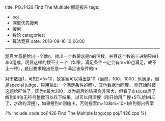 title: POJ1426 Find The Multiple 解题报告
tags:
  - poj
  - 深度优先搜索
  - 搜索
  - 数论
categories:
  - 算法竞赛
date: 2018-09-16 10:06:00
---

题目大意是给出一个数n，找出一个数要求是n的倍数，并且这个数的十进制只由1和0组成，明显这样的数不止一个（如果，满足条件一定会有m×10也满足，故不止一种），题目要求输出任意一个满足该条件的m

对于数据1，可知2×5=10，故答案可以得出是10（当然，100，1000...也满足，但是special judge，只用输出一个满足条件的解），其他数据也同理。
刚开始时被这题给吓住了，因为n最大200，以为最后的结果会非常大，但看了discuss后了解到64位无符号整数可以存下结果，过可以用深搜（刚开始用广搜+STL给MLE了，才改的深搜），如果搜到m则输出，否则搜索m×10和m×10+1直到得出答案

{% include_code poj1426 Find The Multiple lang:cpp poj/1426.cpp %}